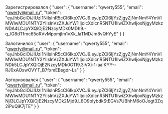 Зарегистрировался
{
"user": {
"username": "qwerty555",
"email": "qwerty@mail.ru",
"token": "eyJhbGciOiJIUzI1NiIsInR5cCI6IkpXVCJ9.eyJpZCI6IjYzZjgyZjNmNmY4YmVlMWIwMDU1NTY2YiIsInVzZXJuYW1lIjoicXdlcnR5NTU1IiwiZXhwIjoxNjgyMzkzNDA4LCJpYXQiOjE2NzcyMDk0MDh9.-q_lG8dTfmc65oRVvMpomjIm1vXk_IaTMDJm8vQhYyE"
}
}

Залогинился
{
"user": {
"username": "qwerty555",
"email": "qwerty@mail.ru",
"token": "eyJhbGciOiJIUzI1NiIsInR5cCI6IkpXVCJ9.eyJpZCI6IjYzZjgyZjNmNmY4YmVlMWIwMDU1NTY2YiIsInVzZXJuYW1lIjoicXdlcnR5NTU1IiwiZXhwIjoxNjgyMzkzNDk5LCJpYXQiOjE2NzcyMDk0OTl9.3iVXi-1-aaIKYY--RJ0xAOswOVYT_B7fxmEBsgdr-Ls"
}
}

Авторизовался
{
"user": {
"username": "qwerty555",
"email": "qwerty@mail.ru",
"token": "eyJhbGciOiJIUzI1NiIsInR5cCI6IkpXVCJ9.eyJpZCI6IjYzZjgyZjNmNmY4YmVlMWIwMDU1NTY2YiIsInVzZXJuYW1lIjoicXdlcnR5NTU1IiwiZXhwIjoxNjgyMzkzNjI3LCJpYXQiOjE2NzcyMDk2Mjd9.L6O9plybdkStEGVs7UBhhM6oOJogt3Zq2iPuQiK7jTE"
}
}
